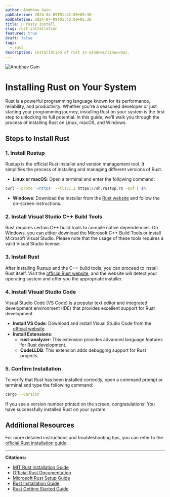 ```yaml
---
author: Anubhav Gain
pubDatetime: 2024-04-09T01:42:00+05:30
modDatetime: 2024-04-09T01:42:00+05:30
title: 🦀 rusty install
slug: rust-installation
featured: true
draft: false
tags:
  - rust
description: installation of rust in windows/linux/mac.
---
```


  <img src="/assets/blog-images/rust.png" class="sm:w-1/2 mx-auto" alt="Anubhav Gain">

# Installing Rust on Your System

Rust is a powerful programming language known for its performance, reliability, and productivity. Whether you're a seasoned developer or just starting your programming journey, installing Rust on your system is the first step to unlocking its full potential. In this guide, we'll walk you through the process of installing Rust on Linux, macOS, and Windows.

## Steps to Install Rust

### 1. Install Rustup

Rustup is the official Rust installer and version management tool. It simplifies the process of installing and managing different versions of Rust.

- **Linux or macOS**: Open a terminal and enter the following command:

```bash
curl --proto '=https' --tlsv1.2 https://sh.rustup.rs -sSf | sh
```

- **Windows**: Download the installer from the [Rust website](https://www.rust-lang.org/tools/install) and follow the on-screen instructions.

### 2. Install Visual Studio C++ Build Tools

Rust requires certain C++ build tools to compile native dependencies. On Windows, you can either download the Microsoft C++ Build Tools or install Microsoft Visual Studio. Please note that the usage of these tools requires a valid Visual Studio license.

### 3. Install Rust

After installing Rustup and the C++ build tools, you can proceed to install Rust itself. Visit the [official Rust website](https://www.rust-lang.org/tools/install), and the website will detect your operating system and offer you the appropriate installer.

### 4. Install Visual Studio Code

Visual Studio Code (VS Code) is a popular text editor and integrated development environment (IDE) that provides excellent support for Rust development.

- **Install VS Code**: Download and install Visual Studio Code from the [official website](https://code.visualstudio.com/).
- **Install Extensions**:
  - **rust-analyzer**: This extension provides advanced language features for Rust development.
  - **CodeLLDB**: This extension adds debugging support for Rust projects.

### 5. Confirm Installation

To verify that Rust has been installed correctly, open a command prompt or terminal and type the following command:

```bash
cargo --version
```

If you see a version number printed on the screen, congratulations! You have successfully installed Rust on your system.

## Additional Resources

For more detailed instructions and troubleshooting tips, you can refer to the [official Rust installation guide](https://www.rust-lang.org/tools/install).

---

**Citations:**

- [MIT Rust Installation Guide](https://web.mit.edu/rust-lang_v1.25/arch/amd64_ubuntu1404/share/doc/rust/html/book/second-edition/ch01-01-installation.html)
- [Official Rust Documentation](https://doc.rust-lang.org/book/ch01-01-installation.html)
- [Microsoft Rust Setup Guide](https://learn.microsoft.com/en-us/windows/dev-environment/rust/setup)
- [Rust Installation Guide](https://www.rust-lang.org/tools/install)
- [Rust Getting Started Guide](https://www.rust-lang.org/learn/get-started)
